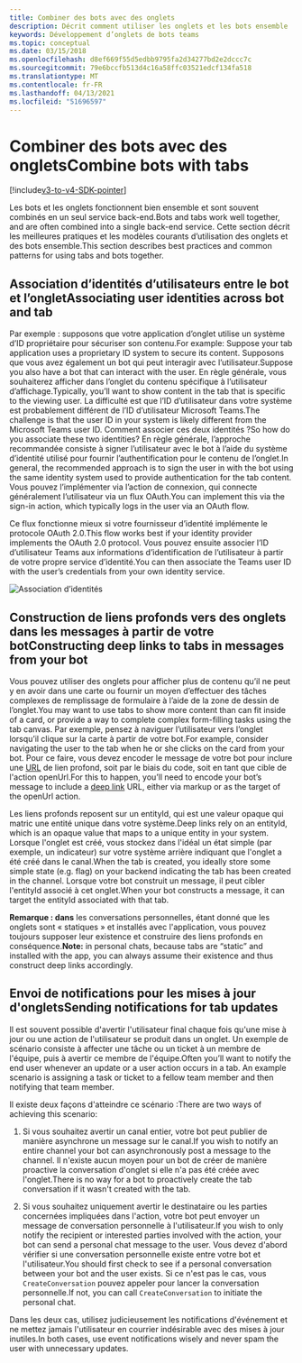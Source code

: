 ```yaml
---
title: Combiner des bots avec des onglets
description: Décrit comment utiliser les onglets et les bots ensemble
keywords: Développement d’onglets de bots teams
ms.topic: conceptual
ms.date: 03/15/2018
ms.openlocfilehash: d8ef669f55d5edbb9795fa2d34277bd2e2dccc7c
ms.sourcegitcommit: 79e6bccfb513d4c16a58ffc03521edcf134fa518
ms.translationtype: MT
ms.contentlocale: fr-FR
ms.lasthandoff: 04/13/2021
ms.locfileid: "51696597"
---
```

# <a name="combine-bots-with-tabs"></a><span data-ttu-id="9d6e2-104">Combiner des bots avec des onglets</span><span class="sxs-lookup"><span data-stu-id="9d6e2-104">Combine bots with tabs</span></span>

[!include[v3-to-v4-SDK-pointer](~/includes/v3-to-v4-pointer-bots.md)]

<span data-ttu-id="9d6e2-105">Les bots et les onglets fonctionnent bien ensemble et sont souvent combinés en un seul service back-end.</span><span class="sxs-lookup"><span data-stu-id="9d6e2-105">Bots and tabs work well together, and are often combined into a single back-end service.</span></span> <span data-ttu-id="9d6e2-106">Cette section décrit les meilleures pratiques et les modèles courants d’utilisation des onglets et des bots ensemble.</span><span class="sxs-lookup"><span data-stu-id="9d6e2-106">This section describes best practices and common patterns for using tabs and bots together.</span></span>

## <a name="associating-user-identities-across-bot-and-tab"></a><span data-ttu-id="9d6e2-107">Association d’identités d’utilisateurs entre le bot et l’onglet</span><span class="sxs-lookup"><span data-stu-id="9d6e2-107">Associating user identities across bot and tab</span></span>

<span data-ttu-id="9d6e2-108">Par exemple : supposons que votre application d’onglet utilise un système d’ID propriétaire pour sécuriser son contenu.</span><span class="sxs-lookup"><span data-stu-id="9d6e2-108">For example: Suppose your tab application uses a proprietary ID system to secure its content.</span></span> <span data-ttu-id="9d6e2-109">Supposons que vous avez également un bot qui peut interagir avec l’utilisateur.</span><span class="sxs-lookup"><span data-stu-id="9d6e2-109">Suppose you also have a bot that can interact with the user.</span></span> <span data-ttu-id="9d6e2-110">En règle générale, vous souhaiterez afficher dans l’onglet du contenu spécifique à l’utilisateur d’affichage.</span><span class="sxs-lookup"><span data-stu-id="9d6e2-110">Typically, you’ll want to show content in the tab that is specific to the viewing user.</span></span> <span data-ttu-id="9d6e2-111">La difficulté est que l’ID d’utilisateur dans votre système est probablement différent de l’ID d’utilisateur Microsoft Teams.</span><span class="sxs-lookup"><span data-stu-id="9d6e2-111">The challenge is that the user ID in your system is likely different from the Microsoft Teams user ID.</span></span> <span data-ttu-id="9d6e2-112">Comment associer ces deux identités ?</span><span class="sxs-lookup"><span data-stu-id="9d6e2-112">So how do you associate these two identities?</span></span>
<span data-ttu-id="9d6e2-113">En règle générale, l’approche recommandée consiste à signer l’utilisateur avec le bot à l’aide du système d’identité utilisé pour fournir l’authentification pour le contenu de l’onglet.</span><span class="sxs-lookup"><span data-stu-id="9d6e2-113">In general, the recommended approach is to sign the user in with the bot using the same identity system used to provide authentication for the tab content.</span></span> <span data-ttu-id="9d6e2-114">Vous pouvez l’implémenter via l’action de connexion, qui connecte généralement l’utilisateur via un flux OAuth.</span><span class="sxs-lookup"><span data-stu-id="9d6e2-114">You can implement this via the sign-in action, which typically logs in the user via an OAuth flow.</span></span>

<span data-ttu-id="9d6e2-115">Ce flux fonctionne mieux si votre fournisseur d’identité implémente le protocole OAuth 2.0.</span><span class="sxs-lookup"><span data-stu-id="9d6e2-115">This flow works best if your identity provider implements the OAuth 2.0 protocol.</span></span> <span data-ttu-id="9d6e2-116">Vous pouvez ensuite associer l’ID d’utilisateur Teams aux informations d’identification de l’utilisateur à partir de votre propre service d’identité.</span><span class="sxs-lookup"><span data-stu-id="9d6e2-116">You can then associate the Teams user ID with the user’s credentials from your own identity service.</span></span>

   ![Association d’identités](~/assets/images/bots/associating_contexts.png)

## <a name="constructing-deep-links-to-tabs-in-messages-from-your-bot"></a><span data-ttu-id="9d6e2-118">Construction de liens profonds vers des onglets dans les messages à partir de votre bot</span><span class="sxs-lookup"><span data-stu-id="9d6e2-118">Constructing deep links to tabs in messages from your bot</span></span>

<span data-ttu-id="9d6e2-119">Vous pouvez utiliser des onglets pour afficher plus de contenu qu’il ne peut y en avoir dans une carte ou fournir un moyen d’effectuer des tâches complexes de remplissage de formulaire à l’aide de la zone de dessin de l’onglet.</span><span class="sxs-lookup"><span data-stu-id="9d6e2-119">You may want to use tabs to show more content than can fit inside of a card, or provide a way to complete complex form-filling tasks using the tab canvas.</span></span> <span data-ttu-id="9d6e2-120">Par exemple, pensez à naviguer l’utilisateur vers l’onglet lorsqu’il clique sur la carte à partir de votre bot.</span><span class="sxs-lookup"><span data-stu-id="9d6e2-120">For example, consider navigating the user to the tab when he or she clicks on the card from your bot.</span></span> <span data-ttu-id="9d6e2-121">Pour ce faire, vous devez encoder le message de votre bot pour inclure une [URL](~/concepts/build-and-test/deep-links.md) de lien profond, soit par le biais du code, soit en tant que cible de l'action openUrl.</span><span class="sxs-lookup"><span data-stu-id="9d6e2-121">For this to happen, you’ll need to encode your bot’s message to include a [deep link](~/concepts/build-and-test/deep-links.md) URL, either via markup or as the target of the openUrl action.</span></span>

<span data-ttu-id="9d6e2-122">Les liens profonds reposent sur un entityId, qui est une valeur opaque qui matric une entité unique dans votre système.</span><span class="sxs-lookup"><span data-stu-id="9d6e2-122">Deep links rely on an entityId, which is an opaque value that maps to a unique entity in your system.</span></span> <span data-ttu-id="9d6e2-123">Lorsque l'onglet est créé, vous stockez dans l'idéal un état simple (par exemple, un indicateur) sur votre système arrière indiquant que l'onglet a été créé dans le canal.</span><span class="sxs-lookup"><span data-stu-id="9d6e2-123">When the tab is created, you ideally store some simple state (e.g. flag) on your backend indicating the tab has been created in the channel.</span></span> <span data-ttu-id="9d6e2-124">Lorsque votre bot construit un message, il peut cibler l'entityId associé à cet onglet.</span><span class="sxs-lookup"><span data-stu-id="9d6e2-124">When your bot constructs a message, it can target the entityId associated with that tab.</span></span>

<span data-ttu-id="9d6e2-125">**Remarque : dans** les conversations personnelles, étant donné que les onglets sont « statiques » et installés avec l'application, vous pouvez toujours supposer leur existence et construire des liens profonds en conséquence.</span><span class="sxs-lookup"><span data-stu-id="9d6e2-125">**Note:** in personal chats, because tabs are “static” and installed with the app, you can always assume their existence and thus construct deep links accordingly.</span></span>

## <a name="sending-notifications-for-tab-updates"></a><span data-ttu-id="9d6e2-126">Envoi de notifications pour les mises à jour d'onglets</span><span class="sxs-lookup"><span data-stu-id="9d6e2-126">Sending notifications for tab updates</span></span>

<span data-ttu-id="9d6e2-127">Il est souvent possible d'avertir l'utilisateur final chaque fois qu'une mise à jour ou une action de l'utilisateur se produit dans un onglet. Un exemple de scénario consiste à affecter une tâche ou un ticket à un membre de l'équipe, puis à avertir ce membre de l'équipe.</span><span class="sxs-lookup"><span data-stu-id="9d6e2-127">Often you’ll want to notify the end user whenever an update or a user action occurs in a tab. An example scenario is assigning a task or ticket to a fellow team member and then notifying that team member.</span></span>

<span data-ttu-id="9d6e2-128">Il existe deux façons d'atteindre ce scénario :</span><span class="sxs-lookup"><span data-stu-id="9d6e2-128">There are two ways of achieving this scenario:</span></span>

1. <span data-ttu-id="9d6e2-129">Si vous souhaitez avertir un canal entier, votre bot peut publier de manière asynchrone un message sur le canal.</span><span class="sxs-lookup"><span data-stu-id="9d6e2-129">If you wish to notify an entire channel your bot can asynchronously post a message to the channel.</span></span> <span data-ttu-id="9d6e2-130">Il n'existe aucun moyen pour un bot de créer de manière proactive la conversation d'onglet si elle n'a pas été créée avec l'onglet.</span><span class="sxs-lookup"><span data-stu-id="9d6e2-130">There is no way for a bot to proactively create the tab conversation if it wasn't created with the tab.</span></span>

2. <span data-ttu-id="9d6e2-131">Si vous souhaitez uniquement avertir le destinataire ou les parties concernées impliquées dans l'action, votre bot peut envoyer un message de conversation personnelle à l'utilisateur.</span><span class="sxs-lookup"><span data-stu-id="9d6e2-131">If you wish to only notify the recipient or interested parties involved with the action, your bot can send a personal chat message to the user.</span></span> <span data-ttu-id="9d6e2-132">Vous devez d'abord vérifier si une conversation personnelle existe entre votre bot et l'utilisateur.</span><span class="sxs-lookup"><span data-stu-id="9d6e2-132">You should first check to see if a personal conversation between your bot and the user exists.</span></span> <span data-ttu-id="9d6e2-133">Si ce n'est pas le cas, vous `CreateConversation` pouvez appeler pour lancer la conversation personnelle.</span><span class="sxs-lookup"><span data-stu-id="9d6e2-133">If not, you can call `CreateConversation` to initiate the personal chat.</span></span>

<span data-ttu-id="9d6e2-134">Dans les deux cas, utilisez judicieusement les notifications d'événement et ne mettez jamais l'utilisateur en courrier indésirable avec des mises à jour inutiles.</span><span class="sxs-lookup"><span data-stu-id="9d6e2-134">In both cases, use event notifications wisely and never spam the user with unnecessary updates.</span></span>
